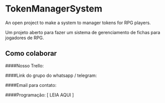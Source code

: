 # TokenManagerSystem
An open project to make a system to manager tokens for RPG players.

Um projeto aberto para fazer um sistema de gerenciamento de fichas para jogadores de RPG.

## Como colaborar

####Nosso Trello:

####Link do grupo do whatsapp / telegram:

####Email para contato:

####Programação:
[ LEIA AQUI ]
